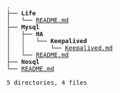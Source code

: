 <pre>.
├── <strong>Life</strong>
│   └── <a href="https://github.com/Keithlan/Keithlan.github.io/tree/master/github_md//Life/README.md" target="_self">README.md</a>
├── <strong>Mysql</strong>
│   ├── <strong>HA</strong>
│   │   └── <strong>Keepalived</strong>
│   │       └── <a href="https://github.com/Keithlan/Keithlan.github.io/tree/master/github_md//Mysql/HA/Keepalived/Keepalived.md" target="_self">Keepalived.md</a>
│   └── <a href="https://github.com/Keithlan/Keithlan.github.io/tree/master/github_md//Mysql/README.md" target="_self">README.md</a>
├── <strong>Nosql</strong>
└── <a href="https://github.com/Keithlan/Keithlan.github.io/tree/master/github_md//README.md" target="_self">README.md</a>

5 directories, 4 files
</pre>